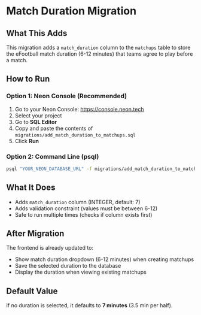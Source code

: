 # Match Duration Migration

## What This Adds

This migration adds a `match_duration` column to the `matchups` table to store the eFootball match duration (6-12 minutes) that teams agree to play before a match.

## How to Run

### Option 1: Neon Console (Recommended)
1. Go to your Neon Console: https://console.neon.tech
2. Select your project
3. Go to **SQL Editor**
4. Copy and paste the contents of `migrations/add_match_duration_to_matchups.sql`
5. Click **Run**

### Option 2: Command Line (psql)
```bash
psql "YOUR_NEON_DATABASE_URL" -f migrations/add_match_duration_to_matchups.sql
```

## What It Does

- Adds `match_duration` column (INTEGER, default: 7)
- Adds validation constraint (values must be between 6-12)
- Safe to run multiple times (checks if column exists first)

## After Migration

The frontend is already updated to:
- Show match duration dropdown (6-12 minutes) when creating matchups
- Save the selected duration to the database
- Display the duration when viewing existing matchups

## Default Value

If no duration is selected, it defaults to **7 minutes** (3.5 min per half).

